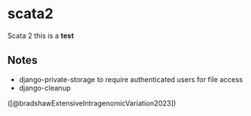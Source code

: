 # scata2
Scata 2 this is a **test**


## Notes
- django-private-storage to require authenticated users for file access
- django-cleanup 

([@bradshawExtensiveIntragenomicVariation2023])
